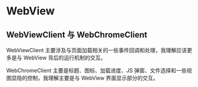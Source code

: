 # WebView

## WebViewClient 与 WebChromeClient

WebViewClient 主要涉及与页面加载相关的一些事件回调和处理，我理解应该更多是与 WebView 背后的运行机制的交互。

WebChromeClient 主要是标题、图标、加载进度、JS 弹窗、文件选择和一些视图显隐的控制，我理解主要是与 WebView 界面显示部分的交互。

